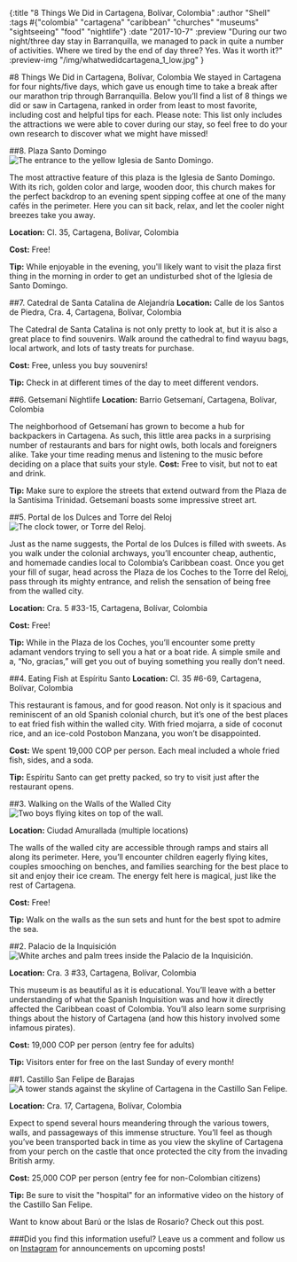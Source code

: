 {:title "8 Things We Did in Cartagena, Bolívar, Colombia"
:author "Shell"
:tags #{"colombia" "cartagena" "caribbean" "churches" "museums" "sightseeing" "food" "nightlife"}
:date "2017-10-7"
:preview "During our two night/three day stay in Barranquilla, we managed to pack in quite a number of activities. Where we tired by the end of day three? Yes. Was it worth it?"
:preview-img "/img/whatwedidcartagena_1_low.jpg"
}



#8 Things We Did in Cartagena, Bolívar, Colombia
We stayed in Cartagena for four nights/five days, which gave us enough time to take a break after our marathon trip through Barranquilla. Below you’ll find a list of 8 things we did or saw in Cartagena, ranked in order from least to most favorite, including cost and helpful tips for each. Please note: This list only includes the attractions we were able to cover during our stay, so feel free to do your own research to discover what we might have missed!

##8. Plaza Santo Domingo 
![The entrance to the yellow Iglesia de Santo Domingo.](/img/whatwedidcartagena_8_low.jpg)

The most attractive feature of this plaza is the Iglesia de Santo Domingo. With its rich, golden color and large, wooden door, this church makes for the perfect backdrop to an evening spent sipping coffee at one of the many cafés in the perimeter. Here you can sit back, relax, and let the cooler night breezes take you away.

**Location:** Cl. 35, Cartagena, Bolívar, Colombia

**Cost:** Free!

**Tip:** While enjoyable in the evening, you'll likely want to visit the plaza first thing in the morning in order to get an undisturbed shot of the Iglesia de Santo Domingo.

##7. Catedral de Santa Catalina de Alejandría
**Location:** Calle de los Santos de Piedra, Cra. 4, Cartagena, Bolívar, Colombia

The Catedral de Santa Catalina is not only pretty to look at, but it is also a great place to find souvenirs. Walk around the cathedral to find wayuu bags, local artwork, and lots of tasty treats for purchase.

**Cost:** Free, unless you buy souvenirs!

**Tip:** Check in at different times of the day to meet different vendors.

##6. Getsemaní Nightlife
**Location:** Barrio Getsemaní, Cartagena, Bolívar, Colombia

The neighborhood of Getsemaní has grown to become a hub for backpackers in Cartagena. As such, this little area packs in a surprising number of restaurants and bars for night owls, both locals and foreigners alike. Take your time reading menus and listening to the music before deciding on a place that suits your style. 
**Cost:** Free to visit, but not to eat and drink.

**Tip:** Make sure to explore the streets that extend outward from the Plaza de la Santísima Trinidad. Getsemaní boasts some impressive street art.

##5. Portal de los Dulces and Torre del Reloj
![The clock tower, or Torre del Reloj.](/img/whatwedidcartagena_5_low.jpg)

Just as the name suggests, the Portal de los Dulces is filled with sweets. As you walk under the colonial archways, you’ll encounter cheap, authentic, and homemade candies local to Colombia’s Caribbean coast. Once you get your fill of sugar, head across the Plaza de los Coches to the Torre del Reloj, pass through its mighty entrance, and relish the sensation of being free from the walled city. 

**Location:** Cra. 5 #33-15, Cartagena, Bolívar, Colombia

**Cost:** Free!

**Tip:** While in the Plaza de los Coches, you’ll encounter some pretty adamant vendors trying to sell you a hat or a boat ride. A simple smile and a, “No, gracias,” will get you out of buying something you really don’t need.

##4. Eating Fish at Espíritu Santo
**Location:** Cl. 35 #6-69, Cartagena, Bolívar, Colombia

This restaurant is famous, and for good reason. Not only is it spacious and reminiscent of an old Spanish colonial church, but it’s one of the best places to eat fried fish within the walled city. With fried mojarra, a side of coconut rice, and an ice-cold Postobon Manzana, you won’t be disappointed. 

**Cost:** We spent 19,000 COP per person. Each meal included a whole fried fish, sides, and a soda.

**Tip:** Espíritu Santo can get pretty packed, so try to visit just after the restaurant opens.

##3. Walking on the Walls of the Walled City
![Two boys flying kites on top of the wall.](/img/whatwedidcartagena_3_low.jpg)

**Location:** Ciudad Amurallada (multiple locations)

The walls of the walled city are accessible through ramps and stairs all along its perimeter. Here, you’ll encounter children eagerly flying kites, couples smooching on benches, and families searching for the best place to sit and enjoy their ice cream. The energy felt here is magical, just like the rest of Cartagena.

**Cost:** Free!

**Tip:** Walk on the walls as the sun sets and hunt for the best spot to admire the sea. 

##2. Palacio de la Inquisición
![White arches and palm trees inside the Palacio de la Inquisición.](/img/whatwedidcartagena_2_low.jpg)

**Location:** Cra. 3 #33, Cartagena, Bolívar, Colombia

This museum is as beautiful as it is educational. You’ll leave with a better understanding of what the Spanish Inquisition was and how it directly affected the Caribbean coast of Colombia. You’ll also learn some surprising things about the history of Cartagena (and how this history involved some infamous pirates). 

**Cost:** 19,000 COP per person (entry fee for adults)

**Tip:** Visitors enter for free on the last Sunday of every month!

##1. Castillo San Felipe de Barajas
![A tower stands against the skyline of Cartagena in the Castillo San Felipe.](/img/whatwedidcartagena_1_low.jpg)

**Location:** Cra. 17, Cartagena, Bolívar, Colombia

Expect to spend several hours meandering through the various towers, walls, and passageways of this immense structure. You’ll feel as though you’ve been transported back in time as you view the skyline of Cartagena from your perch on the castle that once protected the city from the invading British army. 

**Cost:** 25,000 COP per person (entry fee for non-Colombian citizens)

**Tip:** Be sure to visit the "hospital" for an informative video on the history of the Castillo San Felipe. 

Want to know about Barú or the Islas de Rosario? Check out this post.

###Did you find this information useful? Leave us a comment and follow us on [Instagram](https://www.instagram.com/estamosaqui_travel/) for announcements on upcoming posts! 
